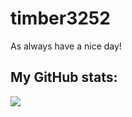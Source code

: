 # timber3252

As always have a nice day!

## My GitHub stats:

![](https://github-readme-stats.vercel.app/api?username=timber3252&show_icons=true&count_private=true)
